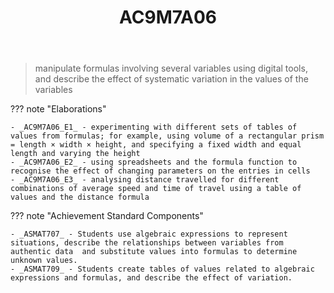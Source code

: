 ﻿---
tags: australian-curriculum
title: AC9M7A06
type: note
---
> manipulate formulas involving several variables using digital tools, and describe the effect of systematic variation in the values of the variables

??? note "Elaborations"

	- _AC9M7A06_E1_ - experimenting with different sets of tables of values from formulas; for example, using volume of a rectangular prism = length × width × height, and specifying a fixed width and equal length and varying the height
	- _AC9M7A06_E2_ - using spreadsheets and the formula function to recognise the effect of changing parameters on the entries in cells
	- _AC9M7A06_E3_ - analysing distance travelled for different combinations of average speed and time of travel using a table of values and the distance formula
??? note "Achievement Standard Components"

	- _ASMAT707_ - Students use algebraic expressions to represent situations, describe the relationships between variables from authentic data  and substitute values into formulas to determine unknown values.
	- _ASMAT709_ - Students create tables of values related to algebraic expressions and formulas, and describe the effect of variation.